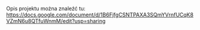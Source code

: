 Opis projektu można znaleźć tu:
https://docs.google.com/document/d/1B6FjfgCSNTPAXA3SQmYVrnfUCqK8VZmN6u8QTfuWnmM/edit?usp=sharing
